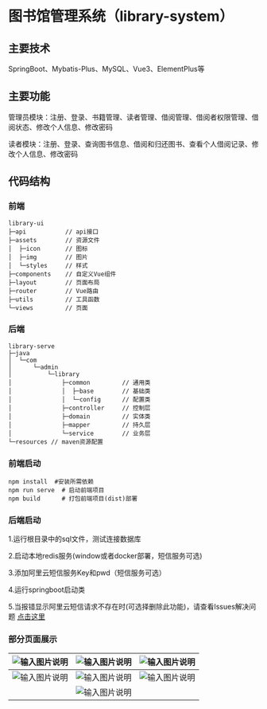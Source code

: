 # 图书馆管理系统（library-system）

## 主要技术

SpringBoot、Mybatis-Plus、MySQL、Vue3、ElementPlus等

## 主要功能

管理员模块：注册、登录、书籍管理、读者管理、借阅管理、借阅者权限管理、借阅状态、修改个人信息、修改密码

读者模块：注册、登录、查询图书信息、借阅和归还图书、查看个人借阅记录、修改个人信息、修改密码

## 代码结构

### 前端

```shell
library-ui
├─api			// api接口
├─assets		// 资源文件	
│  ├─icon	 	// 图标
│  ├─img	 	// 图片
│  └─styles	 	// 样式
├─components	// 自定义Vue组件
├─layout		// 页面布局
├─router		// Vue路由
├─utils			// 工具函数
└─views			// 页面
```

### 后端

```shell
library-serve
├─java
│  └─com
│      └─admin
│          └─library
│              ├─common			// 通用类
│              │  ├─base		// 基础类
│              │  └─config		// 配置类
│              ├─controller		// 控制层
│              ├─domain			// 实体类
│              ├─mapper			// 持久层
│              └─service		// 业务层
└─resources	// maven资源配置
```
### 前端启动
```shell
npm install  #安装所需依赖
npm run serve  # 启动前端项目
npm build      # 打包前端项目(dist)部署
```
### 后端启动
1.运行根目录中的sql文件，测试连接数据库

2.启动本地redis服务(window或者docker部署，短信服务可选)

3.添加阿里云短信服务Key和pwd（短信服务可选）

4.运行springboot启动类

5.当报错显示阿里云短信请求不存在时(可选择删除此功能)，请查看Issues解决问题 [点击这里](https://github.com/wzunjh/Library-Management-System/issues/1) 

### 部分页面展示
| ![输入图片说明](vue/public/%E5%9B%BE%E7%89%873.png)  | ![输入图片说明](vue/public/%E5%9B%BE%E7%89%876.png)  | ![输入图片说明](vue/public/%E5%9B%BE%E7%89%87.png)  |
|---|---|---|
| ![输入图片说明](vue/public/%E5%9B%BE%E7%89%871.png)  |  ![输入图片说明](vue/public/%E5%9B%BE%E7%89%872.png) | ![输入图片说明](vue/public/%E5%9B%BE%E7%89%878.png)  |
|   | ![输入图片说明](vue/public/%E5%9B%BE%E7%89%879.png)  |   |

